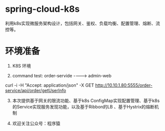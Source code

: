 # spring-cloud-k8s
利用k8s实现微服务架构设计，包括网关、鉴权、负载均衡、配置管理、熔断、流控等。

# 环境准备

1. K8S 环境

2. command test: order-servide ---->  admin-web

curl -i -H "Accept: application/json" -X GET http://10.10.1.80:5555/order-service/api/order/getUserInfo


3. 本次提供基于网关的限流功能、基于k8s ConfigMap实现配置管理、基于k8s的Service实现服务发现功能，以及基于Ribbon的LB 、基于Hystrix的熔断机制

4. 欢迎关注公众号：程序猿
